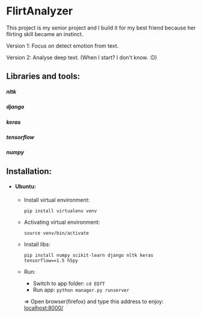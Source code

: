 # FlirtAnalyzer
This project is my senior project and I build it for my best friend because her flirting skill became an instinct.

Version 1: Focus on detect emotion from text. 

Version 2: Analyse deep text. (When I start? I don't know. :D) 

## Libraries and tools:

##### nltk

##### django

##### keras

##### tensorflow

##### numpy

## Installation:

* #### Ubuntu:

    + Install virtual environment:
        ```
        pip install virtualenv venv
        ```

    + Activating virtual environment:
        ```
        source venv/bin/activate
        ```

    + Install libs:
        ```
        pip install numpy scikit-learn django nltk keras tensorflow==1.5 h5py
        ```
    + Run:
        - Switch to app folder: ```cd EDfT```
        - Run app: ```python manager.py runserver```
        
        => Open browser(firefox) and type this address to enjoy: [localhost:8000/](http://localhost:8000/)
